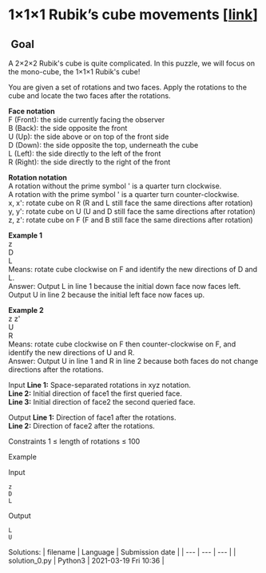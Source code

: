 # 1×1×1 Rubik’s cube movements \[[link](https://www.codingame.com/training/easy/111-rubiks-cube-movements)\]


 Goal
-----


A 2×2×2 Rubik's cube is quite complicated. In this puzzle, we will focus on the mono-cube, the 1×1×1 Rubik's cube!  
  
You are given a set of rotations and two faces. Apply the rotations to the cube and locate the two faces after the rotations.  
  
**Face notation**  
F (Front): the side currently facing the observer  
B (Back): the side opposite the front  
U (Up): the side above or on top of the front side  
D (Down): the side opposite the top, underneath the cube  
L (Left): the side directly to the left of the front  
R (Right): the side directly to the right of the front  
  
**Rotation notation**  
A rotation without the prime symbol ' is a quarter turn clockwise.  
A rotation with the prime symbol ' is a quarter turn counter-clockwise.  
x, x': rotate cube on R (R and L still face the same directions after rotation)  
y, y': rotate cube on U (U and D still face the same directions after rotation)  
z, z': rotate cube on F (F and B still face the same directions after rotation)  
  
**Example 1**  
z  
D  
L  
Means: rotate cube clockwise on F and identify the new directions of D and L.  
Answer: Output L in line 1 because the initial down face now faces left. Output U in line 2 because the initial left face now faces up.  
  
**Example 2**  
z z'  
U  
R  
Means: rotate cube clockwise on F then counter-clockwise on F, and identify the new directions of U and R.  
Answer: Output U in line 1 and R in line 2 because both faces do not change directions after the rotations.



Input
**Line 1:** Space-separated rotations in xyz notation.  
**Line 2:** Initial direction of face1 the first queried face.  
**Line 3:** Initial direction of face2 the second queried face.


Output
**Line 1:** Direction of face1 after the rotations.  
**Line 2:** Direction of face2 after the rotations.


Constraints
1 ≤ length of rotations ≤ 100


Example


Input

```
z
D
L
```



Output

```
L
U
```





Solutions:
| filename | Language | Submission date |
| --- | --- | --- |
| solution_0.py | Python3 | 2021-03-19 Fri 10:36 |

